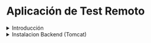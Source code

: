 # Aplicación de Test Remoto
<details>
<summary>Introducción</summary>
<br>
Desarrollar una clase que permita la creación de objetos que representen figuras geométricas
</details>

<details>

<summary>Instalacion Backend (Tomcat)</summary>
         Proyecto montado con Spring Boot y Java 8, con los siguientes frameworks / libraries / funcionalidades:

 - Spring Boot: versión 2. posibilidad de arrancar directamente con el plugin de maven o generar un war para despliegue en 
 tomcat o similar. Con 'actuator' activado.

 - Servicio completo RESTful con Spring 

 - Capa de base de datos con Spring DATA Postgres


Requisitos:

 - Maven (instalado y configurado)

 - Postgres server (instalado y arrancado, en localhost y con el puerto por defecto)

Comandos

 - Arrancar directamente con el plugin de SpringBoot:
 
    ```
    mvn spring-boot:run
    ```

</details>



















